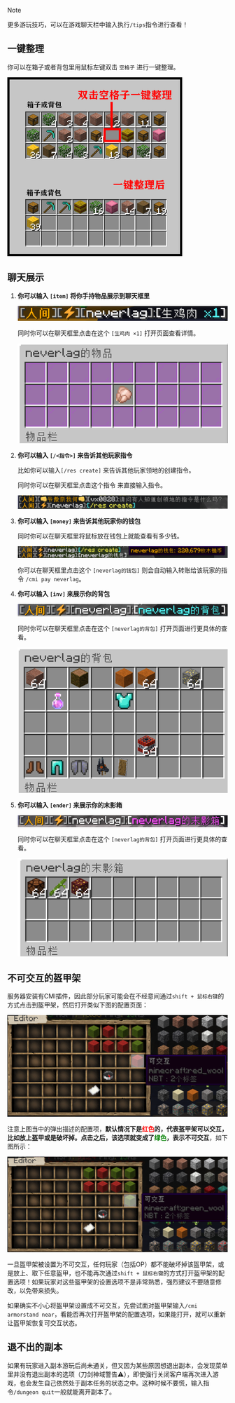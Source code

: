 >[!Note]
>更多游玩技巧，可以在游戏聊天栏中输入执行`/tips`指令进行查看！

## 一键整理

你可以在箱子或者背包里用鼠标左键双击 `空格子` 进行一键整理。

![一键整理](pics/sort.png)

## 聊天展示

1. **你可以输入 `[item]` 将你手持物品展示到聊天框里**

    ![聊天展示物品](pics/chatitem.png)

    同时你可以在聊天框里点击在这个 `[生鸡肉 ×1]` 打开页面查看详情。

    ![查看聊天框里的物品](pics/itemshow.png)

2. **你可以输入 `[/<指令>]` 来告诉其他玩家指令**

    比如你可以输入`[/res create]` 来告诉其他玩家领地的创建指令。

    同时你可以在聊天框里点击这个指令 来直接输入指令。

    ![聊天展示指令](pics/chatcommand.png)

3. **你可以输入 `[money]` 来告诉其他玩家你的钱包**

    同时你可以在聊天框里将鼠标放在钱包上就能查看有多少钱。

    ![聊天展示钱包](pics/chatmoney.png)

    你可以在聊天框里点击这个 `[neverlag的钱包]` 则会自动输入转账给该玩家的指令 `/cmi pay neverlag`。

4. **你可以输入 `[inv]` 来展示你的背包**

    ![聊天展示背包](pics/chatinv.png)

    同时你可以在聊天框里点击在这个 `[neverlag的背包]` 打开页面进行更具体的查看。

    ![聊天展示的背包具体查看](pics/showinv.png)

5. **你可以输入 `[ender]` 来展示你的末影箱**

    ![聊天展示末影箱](pics/chatender.png)

    同时你可以在聊天框里点击在这个 `[neverlag的背包]` 打开页面进行更具体的查看。

    ![聊天展示的末影箱具体查看](pics/showender.png)

## 不可交互的盔甲架

服务器安装有CMI插件，因此部分玩家可能会在不经意间通过`shift + 鼠标右键`的方式点击到盔甲架，然后打开类似下图的配置页面：

![](pics/tips.png)

注意上图当中的弹出描述的配置项，**默认情况下是<font color=red>红色</font>的，代表盔甲架可以交互，比如放上盔甲或是破坏掉。**点击之后，该选项就变成了<font color=green>绿色</font>，表示**不可交互**，如下图所示：

![](pics/tips2.png)

一旦盔甲架被设置为不可交互，任何玩家（包括OP）都不能破坏掉该盔甲架，或是放上、取下任意盔甲，也不能再次通过`shift + 鼠标右键`的方式打开盔甲架的配置选项！如果玩家对这些盔甲架的设置选项不是非常熟悉，强烈建议不要随意修改，以免带来损失。

如果确实不小心将盔甲架设置成不可交互，先尝试面对盔甲架输入`/cmi armorstand near`，看能否再次打开盔甲架的配置选项，如果能打开，就可以重新让盔甲架恢复可交互状态。

## 退不出的副本

如果有玩家进入副本游玩后尚未通关，但又因为某些原因想退出副本，会发现菜单里并没有退出副本的选项（刀剑神域警告⚠），即使强行关闭客户端再次进入游戏，也会发生自己依然处于副本任务的状态之中。这种时候不要慌，输入指令`/dungeon quit`一般就能离开副本了。

